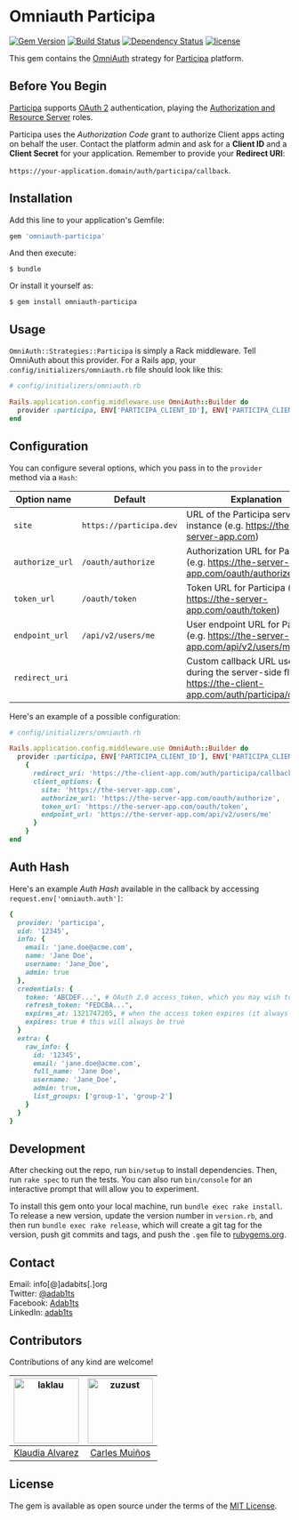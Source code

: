 # Omniauth Participa

[![Gem Version](https://badge.fury.io/rb/omniauth-participa.svg)](https://badge.fury.io/rb/omniauth-participa)
[![Build Status](https://travis-ci.org/adab1ts/omniauth-participa.svg?branch=master)](https://travis-ci.org/adab1ts/omniauth-participa)
[![Dependency Status](https://gemnasium.com/badges/github.com/adab1ts/omniauth-participa.svg)](https://gemnasium.com/github.com/adab1ts/omniauth-participa)
[![license](https://img.shields.io/github/license/mashape/apistatus.svg?style=flat-square)](https://choosealicense.com/licenses/mit/)

This gem contains the [OmniAuth](https://github.com/omniauth/omniauth) strategy for [Participa](https://github.com/GuanyemBarcelona/participa) platform.


## Before You Begin

[Participa](https://github.com/GuanyemBarcelona/participa) supports [OAuth 2](https://www.oauth.com/) authentication, playing the [Authorization and Resource Server](https://aaronparecki.com/oauth-2-simplified/#roles) roles.

Participa uses the _Authorization Code_ grant to authorize Client apps acting on behalf the user. Contact the platform admin and ask for a **Client ID** and a **Client Secret** for your application. Remember to provide your **Redirect URI**:

`https://your-application.domain/auth/participa/callback`.


## Installation

Add this line to your application's Gemfile:

```ruby
gem 'omniauth-participa'
```

And then execute:

    $ bundle

Or install it yourself as:

    $ gem install omniauth-participa


## Usage

`OmniAuth::Strategies::Participa` is simply a Rack middleware. Tell OmniAuth about this provider. For a Rails app, your `config/initializers/omniauth.rb` file should look like this:

```ruby
# config/initializers/omniauth.rb

Rails.application.config.middleware.use OmniAuth::Builder do
  provider :participa, ENV['PARTICIPA_CLIENT_ID'], ENV['PARTICIPA_CLIENT_SECRET']
end
```


## Configuration

You can configure several options, which you pass in to the `provider` method via a `Hash`:

Option name | Default | Explanation
--- | --- | ---
`site` | `https://participa.dev` | URL of the Participa server instance  (e.g. https://the-server-app.com)
`authorize_url` | `/oauth/authorize` | Authorization URL for Participa (e.g. https://the-server-app.com/oauth/authorize)
`token_url` | `/oauth/token` | Token URL for Participa (e.g. https://the-server-app.com/oauth/token)
`endpoint_url` | `/api/v2/users/me` | User endpoint URL for Participa (e.g. https://the-server-app.com/api/v2/users/me)'
`redirect_uri` | | Custom callback URL used during the server-side flow (e.g. https://the-client-app.com/auth/participa/callback)

Here's an example of a possible configuration:

```ruby
# config/initializers/omniauth.rb

Rails.application.config.middleware.use OmniAuth::Builder do
  provider :participa, ENV['PARTICIPA_CLIENT_ID'], ENV['PARTICIPA_CLIENT_SECRET'],
    {
      redirect_uri: 'https://the-client-app.com/auth/participa/callback',
      client_options: {
        site: 'https://the-server-app.com',
        authorize_url: 'https://the-server-app.com/oauth/authorize',
        token_url: 'https://the-server-app.com/oauth/token',
        endpoint_url: 'https://the-server-app.com/api/v2/users/me'
      }
    }
end
```


## Auth Hash

Here's an example _Auth Hash_ available in the callback by accessing `request.env['omniauth.auth']`:

```ruby
{
  provider: 'participa',
  uid: '12345',
  info: {
    email: 'jane.doe@acme.com',
    name: 'Jane Doe',
    username: 'Jane_Doe',
    admin: true
  },
  credentials: {
    token: 'ABCDEF...', # OAuth 2.0 access_token, which you may wish to store
    refresh_token: "FEDCBA...",
    expires_at: 1321747205, # when the access token expires (it always will),
    expires: true # this will always be true
  }
  extra: {
    raw_info: {
      id: '12345',
      email: 'jane.doe@acme.com',
      full_name: 'Jane Doe',
      username: 'Jane_Doe',
      admin: true,
      list_groups: ['group-1', 'group-2']
    }
  }
}
```


## Development

After checking out the repo, run `bin/setup` to install dependencies. Then, run `rake spec` to run the tests. You can also run `bin/console` for an interactive prompt that will allow you to experiment.

To install this gem onto your local machine, run `bundle exec rake install`. To release a new version, update the version number in `version.rb`, and then run `bundle exec rake release`, which will create a git tag for the version, push git commits and tags, and push the `.gem` file to [rubygems.org](https://rubygems.org).


## Contact

Email:    info[@]adabits[.]org  
Twitter:  [@adab1ts](https://twitter.com/adab1ts)  
Facebook: [Adab1ts](https://www.facebook.com/Adab1ts)  
LinkedIn: [adab1ts](https://www.linkedin.com/company/adab1ts)  


## Contributors

Contributions of any kind are welcome!

<!-- ALL-CONTRIBUTORS-LIST:START - Do not remove or modify this section -->
<img alt="laklau" src="https://avatars.githubusercontent.com/u/6210292?v=3&s=117" width="117"> |[<img alt="zuzust" src="https://avatars.githubusercontent.com/u/351530?v=3&s=117" width="117">](https://github.com/adab1ts/omniauth-participa/commits?author=zuzust) |
:---: |:---: |
[Klaudia Alvarez](https://github.com/laklau) |[Carles Muiños](https://github.com/zuzust)
<!-- ALL-CONTRIBUTORS-LIST:END -->


## License

The gem is available as open source under the terms of the [MIT License](LICENSE.txt).
